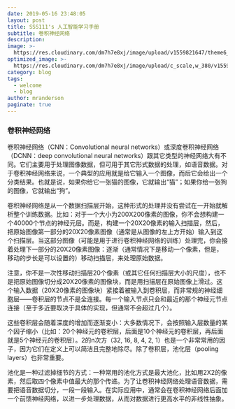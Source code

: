 ```yaml
---
date: 2019-05-16 23:48:05
layout: post
title: SSS111's 人工智能学习手册
subtitle: 卷积神经网络
description: 
image: >-
  https://res.cloudinary.com/dm7h7e8xj/image/upload/v1559821647/theme6_qeeojf.jpg
optimized_image: >-
  https://res.cloudinary.com/dm7h7e8xj/image/upload/c_scale,w_380/v1559821647/theme6_qeeojf.jpg
category: blog
tags:
  - welcome
  - blog
author: mranderson
paginate: true
---
```

### 卷积神经网络
卷积神经网络（CNN：Convolutional neural networks）或深度卷积神经网络（DCNN：deep convolutional neural networks）跟其它类型的神经网络大有不同。它们主要用于处理图像数据，但可用于其它形式数据的处理，如语音数据。对于卷积神经网络来说，一个典型的应用就是给它输入一个图像，而后它会给出一个分类结果。也就是说，如果你给它一张猫的图像，它就输出“猫”；如果你给一张狗的图像，它就输出“狗”。

卷积神经网络是从一个数据扫描层开始，这种形式的处理并没有尝试在一开始就解析整个训练数据。比如：对于一个大小为200X200像素的图像，你不会想构建一个40000个节点的神经元层。而是，构建一个20X20像素的输入扫描层，然后，把原始图像第一部分的20X20像素图像（通常是从图像的左上方开始）输入到这个扫描层。当这部分图像（可能是用于进行卷积神经网络的训练）处理完，你会接着处理下一部分的20X20像素图像：逐渐（通常情况下是移动一个像素，但是，移动的步长是可以设置的）移动扫描层，来处理原始数据。

注意，你不是一次性移动扫描层20个像素（或其它任何扫描层大小的尺度），也不是把原始图像切分成20X20像素的图像块，而是用扫描层在原始图像上滑过。这个输入数据（20X20像素的图像块）紧接着被输入到卷积层，而非常规的神经细胞层——卷积层的节点不是全连接。每一个输入节点只会和最近的那个神经元节点连接（至于多近要取决于具体的实现，但通常不会超过几个）。

这些卷积层会随着深度的增加而逐渐变小：大多数情况下，会按照输入层数量的某个因子缩小（比如：20个神经元的卷积层，后面是10个神经元的卷积层，再后面就是5个神经元的卷积层）。2的n次方（32, 16, 8, 4, 2, 1）也是一个非常常用的因子，因为它们在定义上可以简洁且完整地除尽。除了卷积层，池化层（pooling layers）也非常重要。

池化是一种过滤掉细节的方式：一种常用的池化方式是最大池化，比如用2X2的像素，然后取四个像素中值最大的那个传递。为了让卷积神经网络处理语音数据，需要把语音数据切分，一段一段输入。在实际应用中，通常会在卷积神经网络后面加一个前馈神经网络，以进一步处理数据，从而对数据进行更高水平的非线性抽象。
